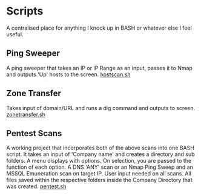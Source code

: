 # Scripts

A centralised place for anything I knock up in BASH or whatever else I feel useful. 

## Ping Sweeper
A ping sweeper that takes an IP or IP Range as an input, passes it to Nmap and outputs 'Up' hosts to the screen.
[hostscan.sh](https://github.com/InfoSecPS/scripts/blob/master/bash/hostscan.sh)

## Zone Transfer
Takes input of domain/URL and runs a dig command and outputs to screen.
[zonetransfer.sh](https://github.com/InfoSecPS/scripts/blob/master/bash/zonetransfer.sh)


## Pentest Scans
A working project that incorporates both of the above scans into one BASH script.
It takes an input of 'Company name' and creates a directory and sub folders. 
A menu displays with options. On selection, you are passed to the function of each option. A DNS 'ANY' scan or an Nmap Ping Sweep and an MSSQL Emuneration scan on target IP. User input needed on all scans.
All files saved within the respective folders inside the Company Directory that was created. 
[pentest.sh](https://github.com/InfoSecPS/scripts/blob/master/bash/pentest.sh)

